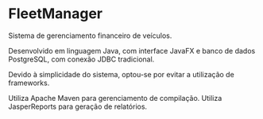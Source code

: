 # FleetManager
Sistema de gerenciamento financeiro de veículos.

Desenvolvido em linguagem Java, com interface JavaFX e banco de dados PostgreSQL, com conexão JDBC tradicional.

Devido à simplicidade do sistema, optou-se por evitar a utilização de frameworks.

Utiliza Apache Maven para gerenciamento de compilação.
Utiliza JasperReports para geração de relatórios.
